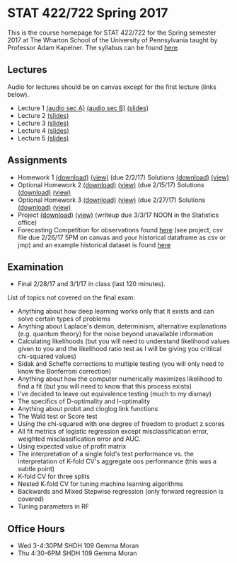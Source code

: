 # STAT 422/722 Spring 2017

This is the course homepage for STAT 422/722 for the Spring semester 2017 at The Wharton School of the University of Pennsylvania taught by Professor Adam Kapelner. The syllabus can be found [here](https://raw.githubusercontent.com/kapelner/Wharton_Stat_422_722/master/syllabus/syllabus.pdf).

## Lectures

Audio for lectures should be on canvas except for the first lecture (links below).

* Lecture 1 [(audio sec A)](https://clyp.it/ty1cebu4) [(audio sec B)](https://clyp.it/d3tmzv0b) [(slides)](https://github.com/kapelner/Wharton_Stat_422_722/blob/master/lectures/lec01/slides.pdf)
* Lecture 2 [(slides)](https://github.com/kapelner/Wharton_Stat_422_722/blob/master/lectures/lec02/slides.pdf)
* Lecture 3 [(slides)](https://github.com/kapelner/Wharton_Stat_422_722/blob/master/lectures/lec03/slides.pdf)
* Lecture 4 [(slides)](https://github.com/kapelner/Wharton_Stat_422_722/blob/master/lectures/lec04/slides4.pdf)
* Lecture 5 [(slides)](https://github.com/kapelner/Wharton_Stat_422_722/blob/master/lectures/lec05/slides5.pdf)


## Assignments

* Homework 1 [(download)](https://github.com/kapelner/Wharton_Stat_422_722/blob/master/assignments/hw01/hw01.pdf?raw=true) [(view)](https://github.com/kapelner/Wharton_Stat_422_722/blob/master/assignments/hw01/hw01.pdf)
(due 2/2/17) Solutions [(download)](https://github.com/kapelner/Wharton_Stat_422_722/blob/master/assignments/hw01/solutions/hw01.pdf?raw=true) [(view)](https://github.com/kapelner/Wharton_Stat_422_722/blob/master/assignments/hw01/solutions/hw01.pdf)
* Optional Homework 2 [(download)](https://github.com/kapelner/Wharton_Stat_422_722/blob/master/assignments/hw02/hw02.pdf?raw=true) [(view)](https://github.com/kapelner/Wharton_Stat_422_722/blob/master/assignments/hw02/hw02.pdf)
(due 2/15/17) Solutions [(download)](https://github.com/kapelner/Wharton_Stat_422_722/blob/master/assignments/hw02/solutions/hw02.pdf?raw=true) [(view)](https://github.com/kapelner/Wharton_Stat_422_722/blob/master/assignments/hw02/solutions/hw02.pdf)
* Optional Homework 3 [(download)](https://github.com/kapelner/Wharton_Stat_422_722/blob/master/assignments/hw03/hw03.pdf?raw=true) [(view)](https://github.com/kapelner/Wharton_Stat_422_722/blob/master/assignments/hw03/hw03.pdf) (due 2/27/17) Solutions [(download)](https://github.com/kapelner/Wharton_Stat_422_722/blob/master/assignments/hw03/solutions/hw03.pdf?raw=true) [(view)](https://github.com/kapelner/Wharton_Stat_422_722/blob/master/assignments/hw03/solutions/hw03.pdf)
* Project [(download)](https://github.com/kapelner/Wharton_Stat_422_722/blob/master/assignments/project/project.pdf?raw=true) [(view)](https://github.com/kapelner/Wharton_Stat_422_722/blob/master/assignments/project/project.pdf) (writeup due 3/3/17 NOON in the Statistics office)
* Forecasting Competition for observations found [here](https://github.com/kapelner/Wharton_Stat_422_722/blob/master/assignments/project/stat_422_722_project_prediction_set.jmp?raw=true) (see project, csv file due 2/26/17 5PM on canvas and your historical dataframe as csv or jmp) and an example historical dataset is found [here](https://github.com/kapelner/Wharton_Stat_422_722/blob/master/assignments/project/stat_422_722_project_example_set_of_historical_data.jmp?raw=true)

## Examination

* Final 2/28/17 and 3/1/17 in class (last 120 minutes).

List of topics *not* covered on the final exam:

* Anything about how deep learning works only that it exists and can solve certain types of problems
* Anything about Laplace's demon, determinism, alternative explanations (e.g. quantum theory) for the noise beyond unavailable information
* Calculating likelihoods (but you will need to understand likelihood values given to you and the likelihood ratio test as I will be giving you critiical chi-squared values)
* Sidak and Scheffe corrections to multiple testing (you will only need to know the Bonferroni correction)
* Anything about how the computer numerically maximizes likelihood to find a fit (but you will need to know that this process exists)
* I've decided to leave out equivalence testing (much to my dismay)
* The specifics of D-optimality and I-optimality
* Anything about probit and cloglog link functions
* The Wald test or Score test
* Using the chi-squared with one degree of freedom to product z scores
* All fit metrics of logistic regression except misclassification error, weighted misclassification error and AUC.
* Using expected value of profit matrix
* The interpretation of a single fold's test performance vs. the interpretation of K-fold CV's aggregate oos performance (this was a subtle point)
* K-fold CV for three splits
* Nested K-fold CV for tuning machine learning algorithms
* Backwards and Mixed Stepwise regression (only forward regression is covered)
* Tuning parameters in RF

## Office Hours

* Wed 3-4:30PM SHDH 109 Gemma Moran
* Thu 4:30-6PM SHDH 109 Gemma Moran

<!--
## Grades and Class Standing

You can check your grades in realtime at [http://wharton.gradesly.com](http://wharton.gradesly.com). You type in your email address and the password (which was emailed to you at the beginning of the semester).-->
